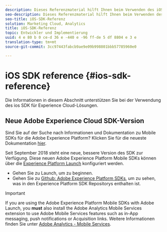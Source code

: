```yaml
---
description: Dieses Referenzmaterial hilft Ihnen beim Verwenden des iOS-SDK für Experience Cloud-Lösungen.
seo-description: Dieses Referenzmaterial hilft Ihnen beim Verwenden des iOS-SDK für Experience Cloud-Lösungen.
seo-title: iOS-SDK-Referenz
solution: Marketing Cloud, Analytics
title: iOS-SDK-Referenz
topic: Entwickler und Implementierung
uuid: 4 e 80 b 0 ce-d 36 e -440 e -96 ff-de 5 df 8804 e 3 e
translation-type: tm+mt
source-git-commit: 3cc97443fabcb9ae9e09b998801bbb57785960e0

---
```



# iOS SDK reference {#ios-sdk-reference}

Die Informationen in diesem Abschnitt unterstützen Sie bei der Verwendung des ios SDK für Experience Cloud-Lösungen.

## Neue Adobe Experience Cloud SDK-Version

Sind Sie auf der Suche nach Informationen und Dokumentation zu Mobile SDKs für die Adobe Experience Platform? Klicken Sie für die neueste Dokumentation [hier](https://aep-sdks.gitbook.io/docs/).

Seit September 2018 steht eine neue, bessere Version des SDK zur Verfügung. Diese neuen Adobe Experience Platform Mobile SDKs können über die [Experience Platform Launch](https://www.adobe.com/experience-platform/launch.html) konfiguriert werden.

* Gehen Sie zu Launch, um zu beginnen.
* Gehen Sie zu [Github: Adobe Experience Platform SDKs](https://github.com/Adobe-Marketing-Cloud/acp-sdks), um zu sehen, was in den Experience Platform SDK Repositorys enthalten ist.

>[!IMPORTANT]
>
> If you are using the Adobe Experience Platform Mobile SDKs with Adobe Launch, you **must** also install the Adobe Analytics Mobile Services extension to use Adobe Mobile Services features such as in-App messaging, push notifications or Acquisition links. Weitere Informationen finden Sie unter [Adobe Analytics - Mobile Services](https://aep-sdks.gitbook.io/docs/using-mobile-extensions/adobe-analytics-mobile-services).